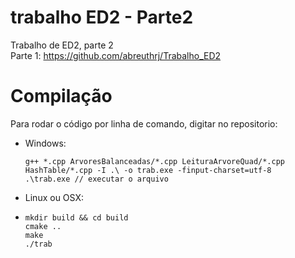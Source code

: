 # trabalho ED2 - Parte2
Trabalho de ED2, parte 2 \
Parte 1: https://github.com/abreuthrj/Trabalho_ED2

# Compilação

Para rodar o código por linha de comando, digitar no repositorio:
* Windows:
    ```
    g++ *.cpp ArvoresBalanceadas/*.cpp LeituraArvoreQuad/*.cpp HashTable/*.cpp -I .\ -o trab.exe -finput-charset=utf-8
   .\trab.exe // executar o arquivo
   ```

* Linux ou OSX:
* ```
  mkdir build && cd build
  cmake ..
  make
  ./trab
  ```
